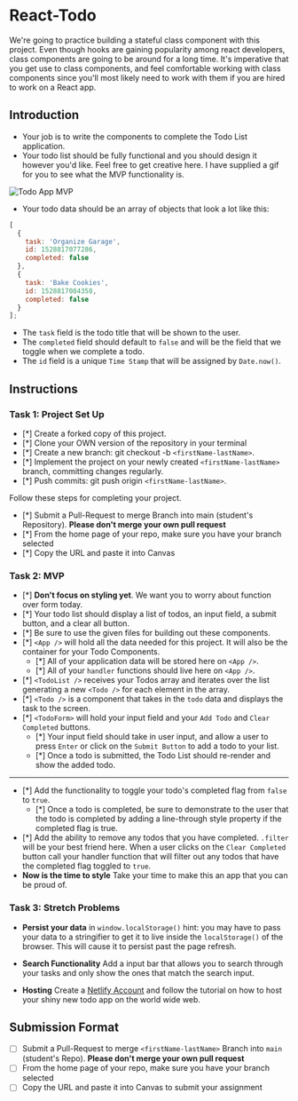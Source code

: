 # React-Todo

We're going to practice building a stateful class component with this project. Even though hooks are gaining popularity among react developers, class components are going to be around for a long time. It's imperative that you get use to class components, and feel comfortable working with class components since you'll most likely need to work with them if you are hired to work on a React app.

## Introduction

- Your job is to write the components to complete the Todo List application.
- Your todo list should be fully functional and you should design it however you'd like. Feel free to get creative here. I have supplied a gif for you to see what the MVP functionality is.

![Todo App MVP](todo.gif)

- Your todo data should be an array of objects that look a lot like this:

```js
[
  {
    task: 'Organize Garage',
    id: 1528817077286,
    completed: false
  },
  {
    task: 'Bake Cookies',
    id: 1528817084358,
    completed: false
  }
];
```

- The `task` field is the todo title that will be shown to the user.
- The `completed` field should default to `false` and will be the field that we toggle when we complete a todo.
- The `id` field is a unique `Time Stamp` that will be assigned by `Date.now()`.

## Instructions

### Task 1: Project Set Up

- [*] Create a forked copy of this project.
- [*] Clone your OWN version of the repository in your terminal
- [*] Create a new branch: git checkout -b `<firstName-lastName>`.
- [*] Implement the project on your newly created `<firstName-lastName>` branch, committing changes regularly.
- [*] Push commits: git push origin `<firstName-lastName>`.

Follow these steps for completing your project.

- [*] Submit a Pull-Request to merge <firstName-lastName> Branch into main (student's Repository). **Please don't merge your own pull request**
- [*] From the home page of your repo, make sure you have your branch selected
- [*] Copy the URL and paste it into Canvas

### Task 2: MVP

- [*] **Don't focus on styling yet**. We want you to worry about function over form today.
- [*] Your todo list should display a list of todos, an input field, a submit button, and a clear all button.
- [*] Be sure to use the given files for building out these components.
- [*] `<App />` will hold all the data needed for this project. It will also be the container for your Todo Components.
  - [*] All of your application data will be stored here on `<App />`.
  - [*] All of your `handler` functions should live here on `<App />`.
- [*] `<TodoList />` receives your Todos array and iterates over the list generating a new `<Todo />` for each element in the array.
- [*] `<Todo />` is a component that takes in the `todo` data and displays the task to the screen.
- [*] `<TodoForm>` will hold your input field and your `Add Todo` and `Clear Completed` buttons.
  - [*] Your input field should take in user input, and allow a user to press `Enter` or click on the `Submit Button` to add a todo to your list.
  - [*] Once a todo is submitted, the Todo List should re-render and show the added todo.

---

- [*] Add the functionality to toggle your todo's completed flag from `false` to `true`.
  - [*] Once a todo is completed, be sure to demonstrate to the user that the todo is completed by adding a line-through style property if the completed flag is true.
- [*] Add the ability to remove any todos that you have completed. `.filter` will be your best friend here. When a user clicks on the `Clear Completed` button call your handler function that will filter out any todos that have the completed flag toggled to `true`.
- **Now is the time to style** Take your time to make this an app that you can be proud of.

### Task 3: Stretch Problems

- **Persist your data** in `window.localStorage()` hint: you may have to pass your data to a stringifier to get it to live inside the `localStorage()` of the browser. This will cause it to persist past the page refresh.

- **Search Functionality** Add a input bar that allows you to search through your tasks and only show the ones that match the search input.

- **Hosting** Create a [Netlify Account](https://www.netlify.com/) and follow the tutorial on how to host your shiny new todo app on the world wide web.

## Submission Format

- [ ] Submit a Pull-Request to merge `<firstName-lastName>` Branch into `main` (student's  Repo). **Please don't merge your own pull request**
- [ ] From the home page of your repo, make sure you have your branch selected
- [ ] Copy the URL and paste it into Canvas to submit your assignment
